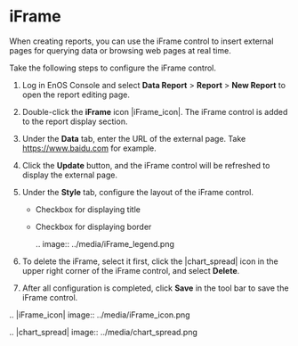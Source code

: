 # iFrame

When creating reports, you can use the iFrame control to insert external pages for querying data or browsing web pages at real time.

Take the following steps to configure the iFrame control.

1. Log in EnOS Console and select **Data Report** > **Report** > **New Report** to open the report editing page.

2. Double-click the **iFrame** icon |iFrame_icon|. The iFrame control is added to the report display section.

3. Under the **Data** tab, enter the URL of the external page. Take https://www.baidu.com for example.

4. Click the **Update** button, and the iFrame control will be refreshed to display the external page.

5. Under the **Style** tab, configure the layout of the iFrame control.

   - Checkbox for displaying title

   - Checkbox for displaying border

     .. image:: ../media/iFrame_legend.png

6. To delete the iFrame, select it first, click the |chart_spread| icon in the upper right corner of the iFrame control, and select **Delete**.

7. After all configuration is completed, click **Save** in the tool bar to save the iFrame control.


.. |iFrame_icon| image:: ../media/iFrame_icon.png

.. |chart_spread| image:: ../media/chart_spread.png

<!--end-->
